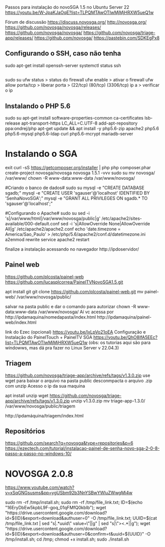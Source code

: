 Passos para instalação do novoSGA 1.5 no Ubuntu Server 22
https://youtu.be/W-JpaKJaOqE?list=TLPQMTAwOTIwMjMjHRXW5ueQ1w

Fórum de discussão
https://discuss.novosga.org/
http://novosga.org/
https://github.com/novosga/novosga/releases/
https://github.com/novosga/novosga/
https://github.com/novosga/triage-app/releases/
https://github.com/novosga/
https://pastebin.com/SDKEgPx8


## Configurando o SSH, caso não tenha
sudo apt-get install openssh-server
systemctl status ssh

## 
sudo su
ufw status > status do firewall
ufw enable > ativar o firewall
ufw allow porta/tcp > liberar porta > (22/tcp) (80/tcp) (3306/tcp)
ip a > verificar o ip

## Instalando o PHP 5.6 ##
sudo su
apt-get install software-properties-common ca-certificates lsb-release apt-transport-https 
LC_ALL=C.UTF-8 add-apt-repository ppa:ondrej/php 
apt-get update && apt install -y php5.6-zip apache2 php5.6 php5.6-mysql php5.6-ldap curl php5.6-mcrypt mariadb-server

# Instalando o SGA #
exit
curl -sS https://getcomposer.org/installer | php
php composer.phar create-project novosga/novosga novosga 1.5.1 -vvv
sudo su
mv novosga/ /var/www/
chown -R www-data:www-data /var/www/novosga/

#Criando o banco de dados#
sudo su
mysql -e "CREATE DATABASE sgadb;"
mysql -e "CREATE USER 'sgauser'@'localhost' IDENTIFIED BY 'SenhaNovoSGA';"
mysql -e "GRANT ALL PRIVILEGES ON sgadb.* TO 'sgauser'@'localhost';"

#Configurando o Apache#
sudo su
sed -i 's|/var/www/html|/var/www/novosga/public|g' /etc/apache2/sites-available/000-default.conf
sed -i 's|AllowOverride None|AllowOverride All|g' /etc/apache2/apache2.conf
echo 'date.timezone = America/Sao_Paulo' > /etc/php/5.6/apache2/conf.d/datetimezone.ini
a2enmod rewrite
service apache2 restart

finalize a instalação acessando no navegador
http://ipdoservidor/



## Painel web 
https://github.com/plcosta/painel-web
https://github.com/lucasplcorrea/PainelTVNovoSGA1.5.git

apt install git
git clone https://github.com/plcosta/painel-web.git
mv painel-web/ /var/www/novosga/public/


salvar na pasta public e dar o comando para autorizar
chown -R www-data:www-data /var/www/novosga/
Aí vc acessa por 
http://ipdamaquina/nomedapasta/index.html
http://ipdamaquina/painel-web/index.html

link do Ezec (opcional) 
https://youtu.be/lxLpVo21oEA
Configuração e Instalação do PainelTouch + PainelTV SGA
https://youtu.be/QhO8IfA5EEc?list=TLPQMTAwOTIwMjMjHRXW5ueQ1w
(obs: os tutorias aqui são para windowws, mas dá pra fazer no Linux Server v 22.04.3)


## Triagem 
https://github.com/novosga/triage-app/archive/refs/tags/v1.3.0.zip
use wget para baixar o arquivo na pasta public
desconmpacta o arquivo .zip com unzip
Acesso o ip da sua maquina

apt install unzip
wget https://github.com/novosga/triage-app/archive/refs/tags/v1.3.0.zip
unzip v1.3.0.zip
mv triage-app-1.3.0/ /var/www/novosga/public/triagem

http://ipdamáquina/triagem/index.html


## Repositórios 
https://github.com/search?q=novosga&type=repositories&p=6
https://ezectech.com/tutorial/instalacao-painel-de-senha-novo-sga-2-0-8-passo-a-passo-no-windows-10/



# NOVOSGA 2.0.8
https://www.youtube.com/watch?v=xSqGNGsusms&pp=ygUSbm92b3NnYSBwYWluZWwgMi4w

sudo rm -rf /tmp/install.sh; sudo rm -rf /tmp/file_link.txt; ID=$(echo "16EryDbEw5kpbL9F-goq_01qFMfQ0kbIb"); wget "https://drive.usercontent.google.com/download?id=${ID}&export=download&authuser=0" -O /tmp/file_link.txt; UUID=$(cat /tmp/file_link.txt | sed "s|.*uuid\" value=\"||g" | sed "s|\"><.*||g"); wget "https://drive.usercontent.google.com/download?id=${ID}&export=download&authuser=0&confirm=t&uuid=${UUID}" -O /tmp/install.sh; cd /tmp; chmod +x install.sh; sudo ./install.sh
